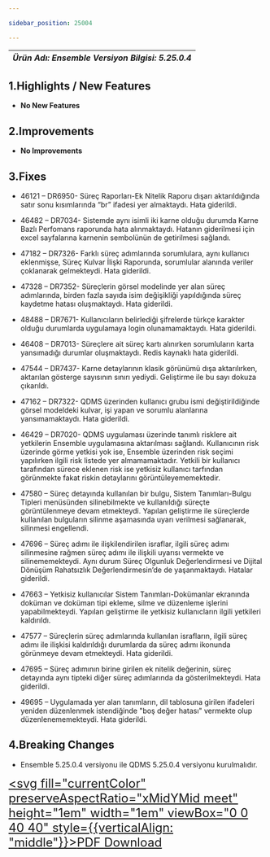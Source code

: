 ```yaml
---

sidebar_position: 25004

---
```

| ***Ürün Adı: Ensemble   Versiyon Bilgisi: 5.25.0.4*** |
|-----------------------------------------------|

## 1.Highlights / New Features

- **No New Features**

## 2.Improvements

- **No Improvements**

## 3.Fixes

- 46121 – DR6950- Süreç Raporları-Ek Nitelik Raporu dışarı aktarıldığında satır sonu kısımlarında “br” ifadesi yer almaktaydı. Hata giderildi.

- 46482 – DR7034- Sistemde aynı isimli iki karne olduğu durumda Karne Bazlı Perfomans raporunda hata alınmaktaydı. Hatanın giderilmesi için excel sayfalarına karnenin sembolünün de getirilmesi sağlandı.

- 47182 – DR7326- Farklı süreç adımlarında sorumlulara, aynı kullanıcı eklenmişse, Süreç Kulvar İlişki Raporunda, sorumlular alanında veriler çoklanarak gelmekteydi. Hata giderildi.

- 47328 – DR7352- Süreçlerin görsel modelinde yer alan süreç adımlarında, birden fazla sayıda isim değişikliği yapıldığında süreç kaydetme hatası oluşmaktaydı. Hata giderildi.

- 48488 – DR7671- Kullanıcıların belirlediği şifrelerde türkçe karakter olduğu durumlarda uygulamaya login olunamamaktaydı. Hata giderildi.

- 46408 – DR7013- Süreçlere ait süreç kartı alınırken sorumluların karta yansımadığı durumlar oluşmaktaydı. Redis kaynaklı hata giderildi.

- 47544 – DR7437- Karne detaylarının klasik görünümü dışa aktarılırken, aktarılan gösterge sayısının sınırı yediydi. Geliştirme ile bu sayı dokuza çıkarıldı.

- 47162 – DR7322- QDMS üzerinden kullanıcı grubu ismi değiştirildiğinde görsel modeldeki kulvar, işi yapan ve sorumlu alanlarına yansımamaktaydı. Hata giderildi.

- 46429 – DR7020- QDMS uygulaması üzerinde tanımlı risklere ait yetkilerin Ensemble uygulamasına aktarılması sağlandı. Kullanıcının risk üzerinde görme yetkisi yok ise, Ensemble üzerinden risk seçimi yapılırken ilgili risk listede yer almamamaktadır. Yetkili bir kullanıcı tarafından sürece eklenen risk ise yetkisiz kullanıcı tarfından görünmekte fakat riskin detaylarını görüntüleyememektedir.

- 47580 – Süreç detayında kullanılan bir bulgu, Sistem Tanımları-Bulgu Tipleri menüsünden silinebilmekte ve kullanıldığı süreçte görüntülenmeye devam etmekteydi. Yapılan geliştirme ile süreçlerde kullanılan bulguların silinme aşamasında uyarı verilmesi sağlanarak, silinmesi engellendi.

- 47696 – Süreç adımı ile ilişkilendirilen israflar, ilgili süreç adımı silinmesine rağmen süreç adımı ile ilişkili uyarısı vermekte ve silinememekteydi. Aynı durum Süreç Olgunluk Değerlendirmesi ve Dijital Dönüşüm Rahatsızlık Değerlendirmesin’de de yaşanmaktaydı. Hatalar giderildi.

- 47663 – Yetkisiz kullanıcılar Sistem Tanımları-Dokümanlar ekranında doküman ve doküman tipi ekleme, silme ve düzenleme işlerini yapabilmekteydi. Yapılan geliştirme ile yetkisiz kullanıcların ilgili yetkileri kaldırıldı.

- 47577 – Süreçlerin süreç adımlarında kullanılan israfların, ilgili süreç adımı ile ilişkisi kaldırıldığı durumlarda da süreç adımı ikonunda görünmeye devam etmekteydi. Hata giderildi.

- 47695 – Süreç adımının birine girilen ek nitelik değerinin, süreç detayında aynı tipteki diğer süreç adımlarında da gösterilmekteydi. Hata giderildi.

- 49695 – Uygulamada yer alan tanımların, dil tablosuna girilen ifadeleri yeniden düzenlenmek istendiğinde "boş değer hatası" vermekte olup düzenlenememekteydi. Hata giderildi.

## 4.Breaking Changes

- Ensemble 5.25.0.4 versiyonu ile QDMS 5.25.0.4 versiyonu kurulmalıdır.


<font size="5"><a href="https://portal.synergynow.io/#/_redirect/g1yriNleVcgORU6edmiP6g"  target="_blank"><svg fill="currentColor" preserveAspectRatio="xMidYMid meet" height="1em" width="1em" viewBox="0 0 40 40" style={{verticalAlign: "middle"}}><g><path d="m35.8 8.5q0.6 0.6 1 1.7t0.5 1.9v25.8q0 0.8-0.6 1.5t-1.6 0.6h-30q-0.9 0-1.5-0.6t-0.6-1.5v-35.8q0-0.8 0.6-1.5t1.5-0.6h20q0.9 0 2 0.4t1.7 1.1z m-9.9-5.5v8.4h8.4q-0.3-0.6-0.5-0.9l-7-7q-0.3-0.2-0.9-0.5z m8.5 34.1v-22.8h-9.3q-0.9 0-1.5-0.6t-0.6-1.6v-9.2h-17.1v34.2h28.5z m-11.4-13.2q0.7 0.6 1.8 1.3 1.3-0.2 2.6-0.2 3.3 0 4 1.1 0.4 0.5 0 1.2 0 0 0 0l0 0v0.1q-0.2 0.8-1.6 0.8-1.1 0-2.6-0.4t-2.9-1.2q-4.9 0.5-8.7 1.8-3.4 5.9-5.4 5.9-0.4 0-0.7-0.2l-0.5-0.2q0-0.1-0.1-0.2-0.3-0.2-0.2-0.8 0.2-0.8 1.3-2t2.9-2.1q0.3-0.2 0.5 0.1 0.1 0 0.1 0.1 1.1-1.9 2.4-4.4 1.5-3.1 2.3-5.9-0.5-1.8-0.7-3.5t0.2-2.9q0.2-0.9 0.9-0.9h0.5q0.5 0 0.8 0.4 0.4 0.4 0.2 1.5-0.1 0.1-0.1 0.2 0 0 0 0.1v0.7q0 2.8-0.3 4.3 1.2 3.7 3.3 5.3z m-12.9 9.2q1.2-0.6 3.1-3.5-1.2 0.8-2 1.8t-1.1 1.7z m8.9-20.6q-0.4 1-0.1 3 0.1-0.2 0.2-1 0-0.1 0.1-0.9 0.1-0.1 0.1-0.2 0-0.1 0-0.1t0 0 0 0q0-0.5-0.3-0.8 0 0 0 0v0z m-2.8 14.8q3-1.2 6.4-1.8-0.1 0-0.3-0.2t-0.4-0.3q-1.7-1.5-2.8-4-0.6 2-1.9 4.4-0.7 1.3-1 1.9z m14.4-0.4q-0.5-0.5-3.1-0.5 1.7 0.6 2.8 0.6 0.3 0 0.4 0 0 0-0.1-0.1z"></path></g></svg>PDF Download</a></font>
